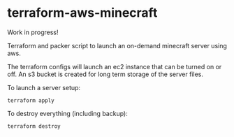 # terraform-aws-minecraft

Work in progress!

Terraform and packer script to launch an on-demand minecraft server using aws.

The terraform configs will launch an ec2 instance that can be turned on or off. An s3 bucket is created
for long term storage of the server files.

To launch a server setup:

```
terraform apply
```

To destroy everything (including backup):

```
terraform destroy
```
